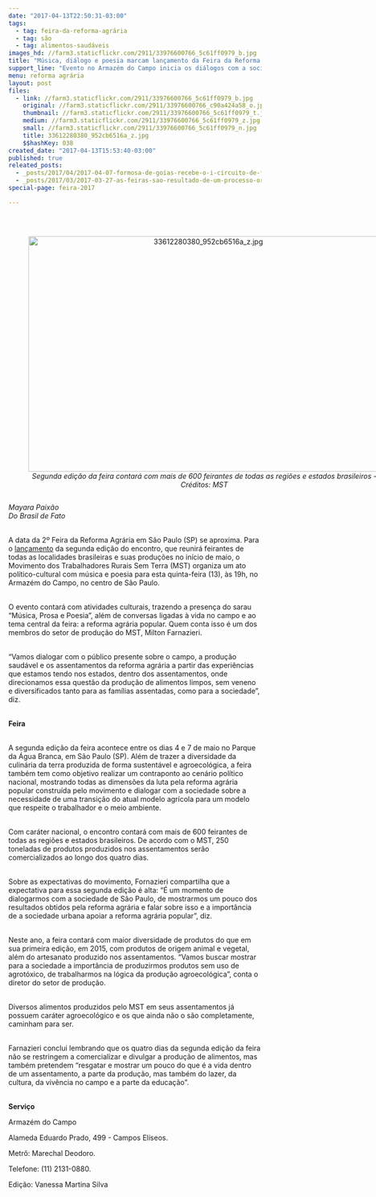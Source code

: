 ```yaml
---
date: "2017-04-13T22:50:31-03:00"
tags:
  - tag: feira-da-reforma-agrária
  - tag: são
  - tag: alimentos-saudáveis
images_hd: //farm3.staticflickr.com/2911/33976600766_5c61ff0979_b.jpg
title: "Música, diálogo e poesia marcam lançamento da Feira da Reforma Agrária nesta quinta"
support_line: "Evento no Armazém do Campo inicia os diálogos com a sociedade paulistana sobre a feira, que acontecerá no início de maio"
menu: reforma agrária
layout: post
files:
  - link: //farm3.staticflickr.com/2911/33976600766_5c61ff0979_b.jpg
    original: //farm3.staticflickr.com/2911/33976600766_c90a424a58_o.jpg
    thumbnail: //farm3.staticflickr.com/2911/33976600766_5c61ff0979_t.jpg
    medium: //farm3.staticflickr.com/2911/33976600766_5c61ff0979_z.jpg
    small: //farm3.staticflickr.com/2911/33976600766_5c61ff0979_n.jpg
    title: 33612280380_952cb6516a_z.jpg
    $$hashKey: 038
created_date: "2017-04-13T15:53:40-03:00"
published: true
releated_posts:
  - _posts/2017/04/2017-04-07-formosa-de-goias-recebe-o-i-circuito-de-feiras-e-mostras-culturais-da-reforma-agraria-do-dfe.md
  - _posts/2017/03/2017-03-27-as-feiras-sao-resultado-de-um-processo-organizativo-do-mst-e-um-traco-muito-forte-da-cultura-do-nosso-povo.md
special-page: feira-2017

---
```

<p>&nbsp;</p>

<div style="text-align:center">
<figure class="image" style="display:inline-block"><img alt="33612280380_952cb6516a_z.jpg" height="468" src="//farm3.staticflickr.com/2911/33976600766_5c61ff0979_b.jpg" width="700" />
<figcaption><em>Segunda edi&ccedil;&atilde;o da feira contar&aacute; com mais de 600 feirantes de todas as regi&otilde;es e estados brasileiros - Cr&eacute;ditos: MST</em></figcaption>
</figure>
</div>

<p><em>Mayara Paix&atilde;o<br />
Do Brasil de Fato</em>&nbsp;</p>

<p><br />
A data da 2&ordm; Feira da Reforma Agr&aacute;ria em S&atilde;o Paulo (SP) se aproxima. Para o <a href="https://www.facebook.com/events/1258820754186440/">lan&ccedil;amento</a> da segunda edi&ccedil;&atilde;o do encontro, que reunir&aacute; feirantes de todas as localidades brasileiras e suas produ&ccedil;&otilde;es no in&iacute;cio de maio, o Movimento dos Trabalhadores Rurais Sem Terra (MST) organiza um ato pol&iacute;tico-cultural com m&uacute;sica e poesia para esta quinta-feira (13), &agrave;s 19h, no Armaz&eacute;m do Campo, no centro de S&atilde;o Paulo.</p>

<p><br />
O evento contar&aacute; com atividades culturais, trazendo a presen&ccedil;a do sarau &ldquo;M&uacute;sica, Prosa e Poesia&rdquo;, al&eacute;m de conversas ligadas &agrave; vida no campo e ao tema central da feira: a reforma agr&aacute;ria popular. Quem conta isso &eacute; um dos membros do setor de produ&ccedil;&atilde;o do MST, Milton Farnazieri.</p>

<p><br />
&ldquo;Vamos dialogar com o p&uacute;blico presente sobre o campo, a produ&ccedil;&atilde;o saud&aacute;vel e os assentamentos da reforma agr&aacute;ria a partir das experi&ecirc;ncias que estamos tendo nos estados, dentro dos assentamentos, onde direcionamos essa quest&atilde;o da produ&ccedil;&atilde;o de alimentos limpos, sem veneno e diversificados tanto para as fam&iacute;lias assentadas, como para a sociedade&rdquo;, diz.</p>

<p><br />
<strong>Feira</strong></p>

<p><br />
A segunda edi&ccedil;&atilde;o da feira acontece entre os dias 4 e 7 de maio no Parque da &Aacute;gua Branca, em S&atilde;o Paulo (SP). Al&eacute;m de trazer a diversidade da culin&aacute;ria da terra produzida de forma sustent&aacute;vel e agroecol&oacute;gica, a feira tamb&eacute;m tem como objetivo realizar um contraponto ao cen&aacute;rio pol&iacute;tico nacional, mostrando todas as dimens&otilde;es da luta pela reforma agr&aacute;ria popular constru&iacute;da pelo movimento e dialogar com a sociedade sobre a necessidade de uma transi&ccedil;&atilde;o do atual modelo agr&iacute;cola para um modelo que respeite o trabalhador e o meio ambiente.</p>

<p><br />
Com car&aacute;ter nacional, o encontro contar&aacute; com mais de 600 feirantes de todas as regi&otilde;es e estados brasileiros. De acordo com o MST, 250 toneladas de produtos produzidos nos assentamentos ser&atilde;o comercializados ao longo dos quatro dias.</p>

<p><br />
Sobre as expectativas do movimento, Fornazieri compartilha que a expectativa para essa segunda edi&ccedil;&atilde;o &eacute; alta: &ldquo;&Eacute; um momento de dialogarmos com a sociedade de S&atilde;o Paulo, de mostrarmos um pouco dos resultados obtidos pela reforma agr&aacute;ria e falar sobre isso e a import&acirc;ncia de a sociedade urbana apoiar a reforma agr&aacute;ria popular&rdquo;, diz.</p>

<p><br />
Neste ano, a feira contar&aacute; com maior diversidade de produtos do que em sua primeira edi&ccedil;&atilde;o, em 2015, com produtos de origem animal e vegetal, al&eacute;m do artesanato produzido nos assentamentos. &ldquo;Vamos buscar mostrar para a sociedade a import&acirc;ncia de produzirmos produtos sem uso de agrot&oacute;xico, de trabalharmos na l&oacute;gica da produ&ccedil;&atilde;o agroecol&oacute;gica&rdquo;, conta o diretor do setor de produ&ccedil;&atilde;o.</p>

<p><br />
Diversos alimentos produzidos pelo MST em seus assentamentos j&aacute; possuem car&aacute;ter agroecol&oacute;gico e os que ainda n&atilde;o o s&atilde;o completamente, caminham para ser.</p>

<p><br />
Farnazieri conclui lembrando que os quatro dias da segunda edi&ccedil;&atilde;o da feira n&atilde;o se restringem a comercializar e divulgar a produ&ccedil;&atilde;o de alimentos, mas tamb&eacute;m pretendem &ldquo;resgatar e mostrar um pouco do que &eacute; a vida dentro de um assentamento, a parte da produ&ccedil;&atilde;o, mas tamb&eacute;m do lazer, da cultura, da viv&ecirc;ncia no campo e a parte da educa&ccedil;&atilde;o&rdquo;.</p>

<p><br />
<strong>Servi&ccedil;o</strong></p>

<p>Armaz&eacute;m do Campo</p>

<p>Alameda Eduardo Prado, 499 - Campos El&iacute;seos.</p>

<p>Metr&ocirc;: Marechal Deodoro.</p>

<p>Telefone: (11) 2131-0880.</p>

<p>Edi&ccedil;&atilde;o: Vanessa Martina Silva</p>
